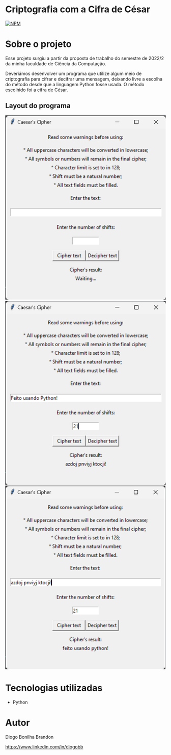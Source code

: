 # Criptografia com a Cifra de César 
[![NPM](https://img.shields.io/npm/l/react)](https://github.com/Diogo0610/Caesar_Cipher/blob/main/LICENCE) 

# Sobre o projeto


Esse projeto surgiu a partir da proposta de trabalho do semestre de 2022/2 da minha faculdade de Ciência da Computação. 

Deveriámos desenvolver um programa que utilize algum meio de criptografia para cifrar e decifrar uma mensagem, deixando livre a escolha do método desde que a linguagem Python fosse usada. O método escolhido foi a cifra de César.

## Layout do programa
![CcMenu](https://github.com/Diogo0610/Caesar_Cipher/blob/main/Images/CaesarCipher_Menu.png) ![Cccipher](https://github.com/Diogo0610/Caesar_Cipher/blob/main/Images/CaesarCipher_ciphertext.png) ![Ccdecipher](https://github.com/Diogo0610/Caesar_Cipher/blob/main/Images/CaesarCipher_deciphertext.png)

# Tecnologias utilizadas
- Python

# Autor

Diogo Bonilha Brandon

https://www.linkedin.com/in/diogobb
